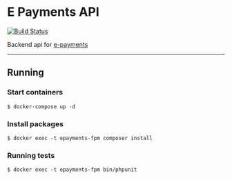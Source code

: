 E Payments API
==============
[![Build
Status](https://circleci.com/gh/janjitsu/e-payments-api/tree/master.png?style=shield&circle-token=be171ecb992c97936ed1e465b08713e37ff0750b)](https://circleci.com/gh/janjitsu/e-payments-api)

Backend api for [e-payments](https://github.com/glauroqj/e-payments)

---

## Running

### Start containers
```
$ docker-compose up -d
```

### Install packages
```
$ docker exec -t epayments-fpm composer install
```

### Running tests
```
$ docker exec -t epayments-fpm bin/phpunit
```

